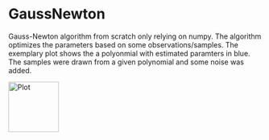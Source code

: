 # GaussNewton

Gauss-Newton algorithm from scratch only relying on numpy. The algorithm optimizes the parameters based on some observations/samples. The exemplary plot shows the a polyonmial with estimated paramters in blue. The samples were drawn from a given polynomial and some noise was added.

<img src="https://github.com/pbrandl/gauss_newton/blob/main/GN_opt.png" width="100" height="100" alt="Plot">

